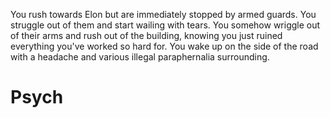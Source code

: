 You rush towards Elon but are immediately stopped by armed guards. You struggle out of them and start wailing with tears. You somehow wriggle out of their arms and rush out of the building, knowing you just ruined everything you've worked so hard for. You wake up on the side of the road with a headache and various illegal paraphernalia surrounding.

# Psych
